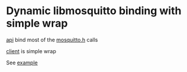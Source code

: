 # Dynamic libmosquitto binding with simple wrap

[api](source/mosquittod/api/load.d) bind most of the [mosquitto.h](https://mosquitto.org/api/files/mosquitto-h.html) calls

[client](source/mosquittod/client.d) is simple wrap

See [example](example/source/app.d)